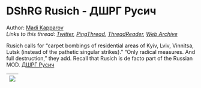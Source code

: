 # DShRG Rusich - ДШРГ Русич

Author: [Madi Kapparov](https://twitter.com/MuKappa)  
*Links to this thread: [Twitter](https://twitter.com/MuKappa/status/1540491847897956353), [PingThread](https://pingthread.com/thread/1540491847897956353), [ThreadReader](https://threadreaderapp.com/thread/1540491847897956353.html), [Web Archive](https://web.archive.org/web/*/https://twitter.com/MuKappa/status/1540491847897956353)*

Rusich calls for “carpet bombings of residential areas of Kyiv, Lviv, Vinnitsa, Lutsk (instead of the pathetic singular strikes).” “Only radical measures. And full destruction,” they add. Recall that Rusich is de facto part of the Russian MOD. [ДШРГ Русич](https://t.me/rusichdshrg/510)

| [![](https://pbs.twimg.com/media/FcxMXtoXwAImCcN.jpg)](https://pbs.twimg.com/media/FcxMXtoXwAImCcN.jpg) |
| :-: |
